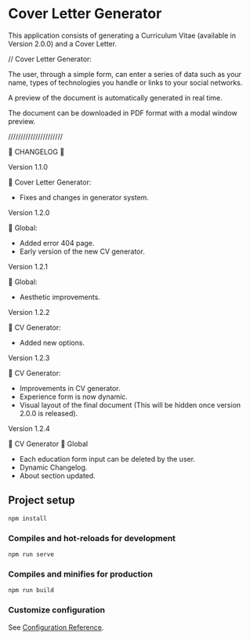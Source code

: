 # Cover Letter Generator

This application consists of generating a Curriculum Vitae (available in Version 2.0.0) and a Cover Letter.

// Cover Letter Generator: 

The user, through a simple form, can enter a series of data such as your name, types of technologies you handle or links to your social networks.

A preview of the document is automatically generated in real time. 

The document can be downloaded in PDF format with a modal window preview.

//////////////////////

:memo: CHANGELOG :memo:

Version 1.1.0

:blue_book: Cover Letter Generator:

* Fixes and changes in generator system.

Version 1.2.0

:orange_book: Global:

* Added error 404 page.
* Early version of the new CV generator.

Version 1.2.1

:orange_book: Global: 

* Aesthetic improvements.

Version 1.2.2

:green_book: CV Generator: 

* Added new options.

Version 1.2.3 

:green_book: CV Generator: 

* Improvements in CV generator. 
* Experience form is now dynamic.
* Visual layout of the final document (This will be hidden once version 2.0.0 is released).

Version 1.2.4 

:green_book: CV Generator 
:orange_book: Global 

* Each education form input can be deleted by the user.
* Dynamic Changelog.
* About section updated.

## Project setup
```
npm install
```

### Compiles and hot-reloads for development
```
npm run serve
```

### Compiles and minifies for production
```
npm run build
```

### Customize configuration
See [Configuration Reference](https://cli.vuejs.org/config/).
